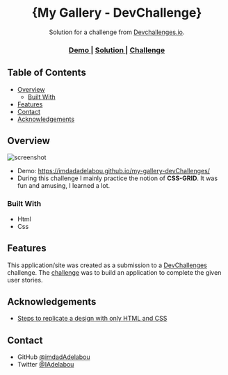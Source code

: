 <!-- Please update value in the {}  -->

<h1 align="center">{My Gallery - DevChallenge}</h1>

<div align="center">
   Solution for a challenge from  <a href="http://devchallenges.io" target="_blank">Devchallenges.io</a>.
</div>

<div align="center">
  <h3>
    <a href="https://imdadadelabou.github.io/my-gallery-devChallenges/}">
      Demo
    </a>
    <span> | </span>
    <a href="https://imdadadelabou.github.io/my-gallery-devChallenges/}">
      Solution
    </a>
    <span> | </span>
    <a href="https://devchallenges.io/challenges/gcbWLxG6wdennelX7b8I">
      Challenge
    </a>
  </h3>
</div>

<!-- TABLE OF CONTENTS -->

## Table of Contents

- [Overview](#overview)
  - [Built With](#built-with)
- [Features](#features)
- [Contact](#contact)
- [Acknowledgements](#acknowledgements)

<!-- OVERVIEW -->

## Overview

![screenshot](https://user-images.githubusercontent.com/16707738/92399059-5716eb00-f132-11ea-8b14-bcacdc8ec97b.png)

- Demo: https://imdadadelabou.github.io/my-gallery-devChallenges/
- During this challenge I mainly practice the notion of **CSS-GRID**. It was fun and amusing, I learned a lot.


### Built With

<!-- This section should list any major frameworks that you built your project using. Here are a few examples.-->

- Html
- Css


## Features

<!-- List the features of your application or follow the template. Don't share the figma file here :) -->

This application/site was created as a submission to a [DevChallenges](https://devchallenges.io/challenges) challenge. The [challenge](https://devchallenges.io/challenges/gcbWLxG6wdennelX7b8I) was to build an application to complete the given user stories.


## Acknowledgements

<!-- This section should list any articles or add-ons/plugins that helps you to complete the project. This is optional but it will help you in the future. For exmpale -->

- [Steps to replicate a design with only HTML and CSS](https://devchallenges-blogs.web.app/how-to-replicate-design/)


## Contact


- GitHub [@imdadAdelabou](https://{https://github.com/imdadAdelabou/})
- Twitter [@IAdelabou](https://twitter.com/IAdelabou})
